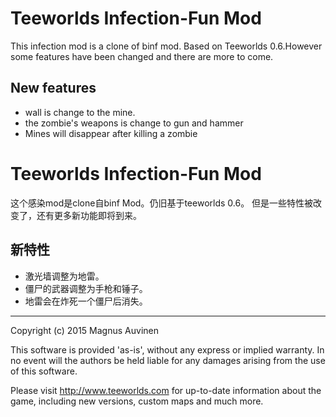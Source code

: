 # Teeworlds Infection-Fun Mod #
This infection mod is a clone of binf mod. Based on Teeworlds 0.6.However some features have been changed and there are more to come.


## New features ##
* wall is change to the mine.
* the zombie's weapons is change to gun and hammer
* Mines will disappear after killing a zombie 


# Teeworlds Infection-Fun Mod #
这个感染mod是clone自binf Mod。仍旧基于teeworlds 0.6。
但是一些特性被改变了，还有更多新功能即将到来。


## 新特性 ##
* 激光墙调整为地雷。
* 僵尸的武器调整为手枪和锤子。
* 地雷会在炸死一个僵尸后消失。


****
Copyright (c) 2015 Magnus Auvinen


This software is provided 'as-is', without any express or implied
warranty. In no event will the authors be held liable for any damages
arising from the use of this software.


Please visit http://www.teeworlds.com for up-to-date information about 
the game, including new versions, custom maps and much more.